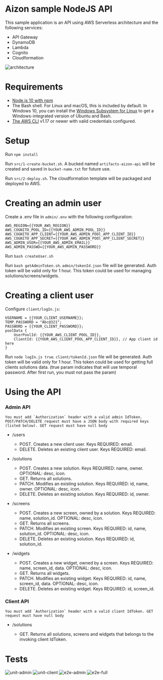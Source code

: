 # Aizon sample NodeJS API

This sample application is an API using AWS Serverless architecture and the following services:

- API Gateway
- DynamoDB
- Lambda
- Cognito
- Cloudformation

![architecture](/images/aizon-api-architecture.png)

# Requirements

- [Node.js 10 with npm](https://nodejs.org/en/download/releases/)
- The Bash shell. For Linux and macOS, this is included by default. In Windows 10, you can install the [Windows Subsystem for Linux](https://docs.microsoft.com/en-us/windows/wsl/install-win10) to get a Windows-integrated version of Ubuntu and Bash.
- [The AWS CLI](https://docs.aws.amazon.com/cli/latest/userguide/cli-chap-install.html) v1.17 or newer with valid credentials configured.

# Setup

Run `npm install`

Run `src/1-create-bucket.sh`. A bucked named `artifacts-aizon-api` will be created and saved in `bucket-name.txt` for future use.

Run `src/2-deploy.sh`. The cloudformation template will be packaged and deployed to AWS.

# Creating an admin user

Create a .env file in `admin/.env` with the following configuration:

    AWS_REGION={{YOUR_AWS_REGION}}
    AWS_COGNITO_POOL_ID={{YOUR_AWS_ADMIN_POOL_ID}}
    AWS_COGNITO_APP_CLIENT={{YOUR_AWS_ADMIN_POOl_APP_CLIENT_ID}}
    AWS_COGNITO_APP_SECRET={{YOUR_AWS_ADMIN_POOl_APP_CLIENT_SECRET}}
    AWS_ADMIN_USER={{YOUR_AWS_ADMIN_EMAIL}}
    AWS_ADMIN_PASSWD={{YOUR_AWS_ADMIN_PASSWORD}}

Run `bash createUser.sh`

Run `bash getAdminToken.sh`. `admin/tokenId.json` file will be generated. Auth token will be valid only for 1 hour. This token could be used for managing solutions/screens/widgets.

# Creating a client user

Configure `client/logIn.js`:

    USERNAME = {{YOUR_CLIENT_USERNAME}};
    TEMP_PASSWORD = "Abc@321";
    PASSWORD = {{YOUR_CLIENT_PASSWORD}};
    poolData {
        UserPoolId: {{YOUR_AWS_CLIENT_POOL_ID}},
        ClientId: {{YOUR_AWS_CLIENT_POOL_APP_CLIENT_ID}}, // App client id here
    }

Run `node logIn.js true`. `client/tokenId.json` file will be generated. Auth token will be valid only for 1 hour. This token could be used for getting full clients solutions data. (true param indicates that will use temporal password. After first run, you must not pass the param)

# Using the API

### Admin API

```
You must add `Authorization` header with a valid admin IdToken. POST/PATCH/DELETE request must have a JSON body with required keys (listed below). GET request must have null body
```

- /users

  - POST. Creates a new client user. Keys REQUIRED: email.
  - DELETE. Deletes an existing client user. Keys REQUIRED: email.

- /solutions

  - POST. Creates a new solution. Keys REQUIRED: name, owner. OPTIONAL: desc, icon.
  - GET. Returns all solutions.
  - PATCH. Modifies an existing solution. Keys REQUIRED: id, name, owner. OPTIONAL: desc, icon.
  - DELETE. Deletes an existing solution. Keys REQUIRED: id, owner.

- /screens
  - POST. Creates a new screen, owned by a solution. Keys REQUIRED: name, solution_id. OPTIONAL: desc, icon.
  - GET. Returns all screens.
  - PATCH. Modifies an existing screen. Keys REQUIRED: id, name, solution_id. OPTIONAL: desc, icon.
  - DELETE. Deletes an existing solution. Keys REQUIRED: id, solution_id.
- /widgets
  - POST. Creates a new widget, owned by a screen. Keys REQUIRED: name, screen_id, data. OPTIONAL: desc, icon.
  - GET. Returns all widgets.
  - PATCH. Modifies an existing widget. Keys REQUIRED: id, name, screen_id, data. OPTIONAL: desc, icon.
  - DELETE. Deletes an existing widget. Keys REQUIRED: id, screen_id.

### Client API

```
You must add `Authorization` header with a valid client IdToken. GET request must have null body
```

- /solutions

  - GET. Returns all solutions, screens and widgets that belongs to the invoking client IdToken.

# Tests

![unit-admin](/images/unit-test-admin.png)
![unit-client](/images/unit-test-clients.png)
![e2e-admin](/images/e2e-admin.png)
![e2e-full](/images/e2e-full.png)
